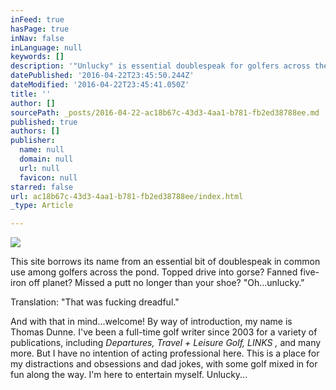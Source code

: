 ```yaml
---
inFeed: true
hasPage: true
inNav: false
inLanguage: null
keywords: []
description: '"Unlucky" is essential doublespeak for golfers across the pond. Topped drive into gorse? Fanned five-iron off planet? Missed putt no longer than your shoe? Oh...UNLUCKY.'
datePublished: '2016-04-22T23:45:50.244Z'
dateModified: '2016-04-22T23:45:41.050Z'
title: ''
author: []
sourcePath: _posts/2016-04-22-ac18b67c-43d3-4aa1-b781-fb2ed38788ee.md
published: true
authors: []
publisher:
  name: null
  domain: null
  url: null
  favicon: null
starred: false
url: ac18b67c-43d3-4aa1-b781-fb2ed38788ee/index.html
_type: Article

---
```

![](https://the-grid-user-content.s3-us-west-2.amazonaws.com/4776f69a-a8fa-4d03-831c-3f97442d71b0.png)

This site borrows its name from an essential bit of doublespeak in common use among golfers across the pond. Topped drive into gorse? Fanned five-iron off planet? Missed a putt no longer than your shoe? "Oh...unlucky."

Translation: "That was fucking dreadful."

And with that in mind...welcome! By way of introduction, my name is Thomas Dunne. I've been a full-time golf writer since 2003 for a variety of publications, including _Departures, Travel + Leisure Golf, LINKS ,_ and many more. But I have no intention of acting professional here. This is a place for my distractions and obsessions and dad jokes, with some golf mixed in for fun along the way. I'm here to entertain myself. Unlucky...